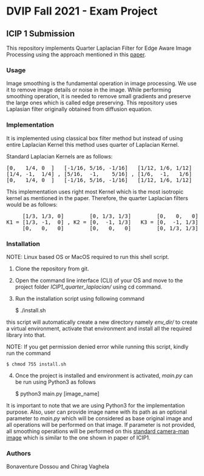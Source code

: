 # DVIP Fall 2021 - Exam Project

## ICIP 1 Submission

This repository implements Quarter Laplacian Filter for Edge Aware Image Processing using the approach mentioned in this
[paper](https://github.com/bonaventuredossou/dvip_project/blob/main/data/ICIP%201%20-%20QUARTER%20LAPLACIAN%20FILTER%20FOR%20EDGE%20AWARE%20IMAGE%20PROCESSING.pdf).

### Usage
Image smoothing is the fundamental operation in image processing. We use it to remove image details or noise in the
image. While performing smoothing operation, it is needed to remove small gradients and preserve the large ones which is
called edge preserving. This repository uses Laplasian filter originally obtained from diffusion equation.

### Implementation
It is implemented using classical box filter method but instead of using entire Laplacian Kernel this method uses
quarter of Laplacian Kernel.

Standard Laplacian Kernels are as follows:

<pre>
[0,   1/4, 0  ]   [-1/16, 5/16, -1/16]   [1/12, 1/6, 1/12]
[1/4, -1,  1/4] , [5/16,  -1,    5/16] , [1/6,  -1,   1/6]
[0,   1/4, 0  ]   [-1/16, 5/16, -1/16]   [1/12, 1/6, 1/12]
</pre>

This implementation uses right most Kernel which is the most isotropic kernel as mentioned in the paper. Therefore, the 
quarter Laplacian filters would be as follows:

<pre>
     [1/3, 1/3, 0]        [0, 1/3, 1/3]        [0,   0,   0]        [0,     0, 0]
K1 = [1/3, -1,  0] , K2 = [0,  -1, 1/3]   K3 = [0,  -1, 1/3] , K4 = [1/3,  -1, 0]
     [0,   0,   0]        [0,   0,   0]        [0, 1/3, 1/3]        [1/3, 1/3, 0]
</pre>

<!-- TO DO: After implementation -->

### Installation

NOTE: Linux based OS or MacOS required to run this shell script.

1.	Clone the repository from git.
2.	Open the command line interface (CLI) of your OS and move to the project folder <i>ICIP1_quarter_laplacian/</i> 
      using cd command.
3.	Run the installation script using following command
	
	$ ./install.sh
          
this script will automatically create a new directory namely <i>env_dir/</i> to create a virtual environment, activate 
that environment and install all the required library into that.

NOTE: If you get permission denied error while running this script, kindly run the command
	
    $ chmod 755 install.sh

4.  Once the project is installed and environment is activated, <i>main.py</i> can be run using Python3 as follows 


    $ python3 main.py [image_name]

It is important to note that we are using Python3 for the implementation purpose. Also, user can provide image name with
its path as an optional parameter to <i>main.py</i> which will be considered as base original image and all operations 
will be performed on that image. If parameter is not provided, all smoothing operations will be performed on this 
[standard camera-man image](https://scikit-image.org/docs/stable/api/skimage.data.html#skimage.data.camera) which is 
similar to the one shown in paper of ICIP1.

### Authors
Bonaventure Dossou and Chirag Vaghela

